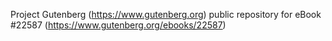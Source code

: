 Project Gutenberg (https://www.gutenberg.org) public repository for eBook #22587 (https://www.gutenberg.org/ebooks/22587)
